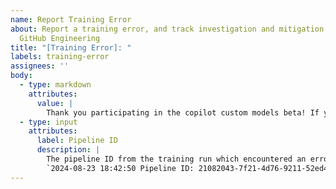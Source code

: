 ```yaml
---
name: Report Training Error
about: Report a training error, and track investigation and mitigation advice from
  GitHub Engineering
title: "[Training Error]: "
labels: training-error
assignees: ''
body:
  - type: markdown
    attributes:
      value: |
        Thank you participating in the copilot custom models beta! If you encounter any errors in training a custom model, please submit an issue here and our engineering team will investigate .
  - type: input
    attributes:
      label: Pipeline ID
      description: |
        The pipeline ID from the training run which encountered an error. This can be retrieved from the training details for the model, for example:
        `2024-08-23 18:42:50 Pipeline ID: 21082043-7f21-4d76-9211-52ed4c06f8b1, Stage ID: ba4d773e-b917-4f69-acfb-40813a018d05`
---
```

